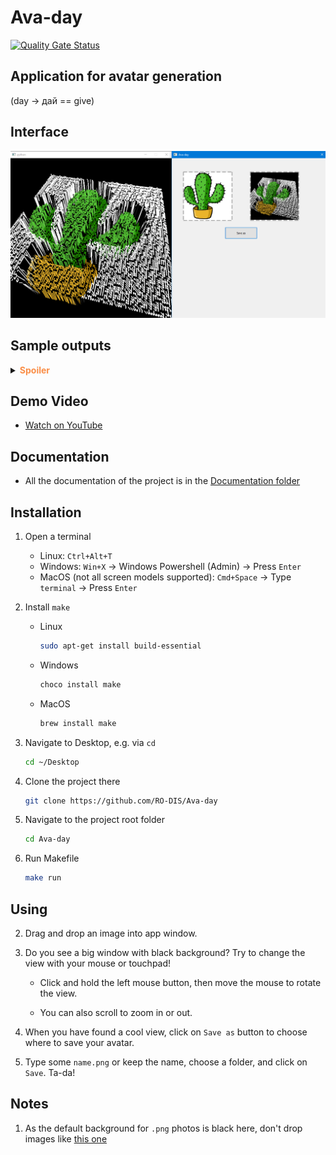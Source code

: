 # Ava-day

[![Quality Gate Status](https://sonarcloud.io/api/project_badges/measure?project=RO-DIS_Ava-day&metric=alert_status)](https://sonarcloud.io/dashboard?id=RO-DIS_Ava-day)

## Application for avatar generation

   (day -> дай == give)


## Interface

<img src="./README/interface.png" style="height: auto; width: auto;"/>

## Sample outputs

   <details><summary><b><font color="#fa8e47">Spoiler</font></b></summary>
   <div id="column">
      <div id="row">
         <img src="./README/m.png" style="height: 350px; width: auto;"/>
         <img src="./README/m_c.png" style="height: 350px; width: auto;"/>
      </div>
      <div id="row">
         <img src="./README/tiger.png" style="height: 350px; width: auto;"/>
         <img src="./README/tiger_c.png" style="height: 350px; width: auto;"/>
      </div>
      <div id="row">
         <img src="./README/bird.png" style="height: 350px; width: auto;"/>
         <img src="./README/bird_c.png" style="height: 350px; width: auto;"/>
      </div>
      <div id="row">
         <img src="./README/hockey.png" style="height: 350px; width: auto;"/>
         <img src="./README/hockey_c.png" style="height: 350px; width: auto;"/>
      </div>
   </div>
   </details>

## Demo Video
* [Watch on YouTube](https://youtu.be/vjEz2ZzAJDE)

## Documentation

* All the documentation of the project is in the [Documentation folder](/Documentation)

## Installation

1. Open a terminal
   - Linux: `Ctrl+Alt+T`
   - Windows: `Win+X` -> Windows Powershell (Admin) -> Press `Enter`
   - MacOS (not all screen models supported): `Cmd+Space` -> Type `terminal` -> Press `Enter`

1. Install `make`
   * Linux

      ```sh
      sudo apt-get install build-essential
      ```

   * Windows

      ```sh
      choco install make
      ```

   * MacOS

      ```sh
      brew install make
      ```

1. Navigate to Desktop, e.g. via `cd`

   ```sh
   cd ~/Desktop
   ```

1. Clone the project there

   ```sh
   git clone https://github.com/RO-DIS/Ava-day
   ```

1. Navigate to the project root folder

   ```sh
   cd Ava-day
   ```

1. Run Makefile

   ```sh
   make run
   ```

## Using

2. Drag and drop an image into app window.

3. Do you see a big window with black background? Try to change the view with your mouse or touchpad!

   - Click and hold the left mouse button, then move the mouse to rotate the view.

   - You can also scroll to zoom in or out.

4. When you have found a cool view, click on `Save as` button to choose where to save your avatar.

5. Type some `name.png` or keep the name, choose a folder, and click on `Save`. Ta-da!

## Notes

1. As the default background for `.png` photos is black here, don't drop images like [this one](https://upload.wikimedia.org/wikipedia/ru/thumb/7/78/Trollface.svg/1200px-Trollface.svg.png)
